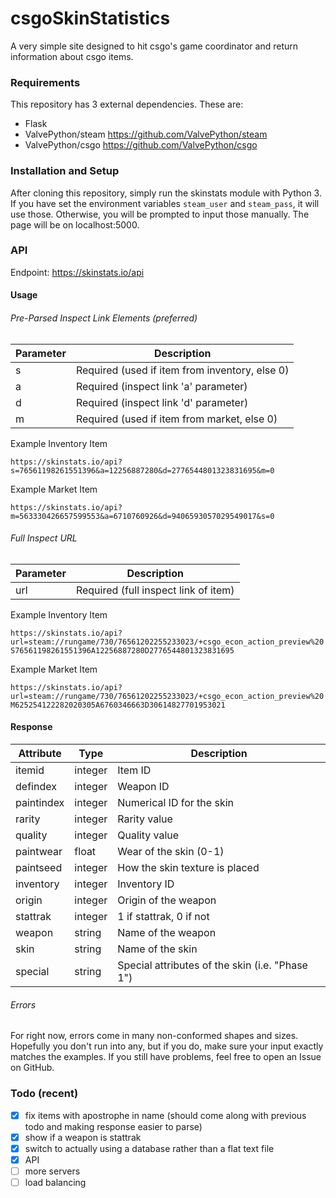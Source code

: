 # csgoSkinStatistics

A very simple site designed to hit csgo's game coordinator and return information about csgo items.

### Requirements

This repository has 3 external dependencies. These are:
+ Flask
+ ValvePython/steam https://github.com/ValvePython/steam
+ ValvePython/csgo https://github.com/ValvePython/csgo

### Installation and Setup

After cloning this repository, simply run the skinstats module with Python 3. If you have set the environment variables `steam_user` and `steam_pass`, it will use those. Otherwise, you will be prompted to input those manually. The page will be on localhost:5000.

### API

Endpoint: https://skinstats.io/api

#### Usage

###### Pre-Parsed Inspect Link Elements (preferred)

|Parameter|Description                                   |
|---------|----------------------------------------------|
|s        |Required (used if item from inventory, else 0)|
|a        |Required (inspect link 'a' parameter)         |
|d        |Required (inspect link 'd' parameter)         |
|m        |Required (used if item from market, else 0)   |

Example Inventory Item

`https://skinstats.io/api?s=76561198261551396&a=12256887280&d=2776544801323831695&m=0`

Example Market Item

`https://skinstats.io/api?m=563330426657599553&a=6710760926&d=9406593057029549017&s=0`

###### Full Inspect URL

|Parameter|Description                         |
|---------|------------------------------------|
|url      |Required (full inspect link of item)|

Example Inventory Item

`https://skinstats.io/api?url=steam://rungame/730/76561202255233023/+csgo_econ_action_preview%20S76561198261551396A12256887280D2776544801323831695`

Example Market Item

`https://skinstats.io/api?url=steam://rungame/730/76561202255233023/+csgo_econ_action_preview%20M625254122282020305A6760346663D30614827701953021`

#### Response

|Attribute |Type   |Description                                    |
|----------|-------|-----------------------------------------------|
|itemid    |integer|Item ID                                        |
|defindex  |integer|Weapon ID                                      |
|paintindex|integer|Numerical ID for the skin                      |
|rarity    |integer|Rarity value                                   |
|quality   |integer|Quality value                                  |
|paintwear |float  |Wear of the skin (0-1)                         |
|paintseed |integer|How the skin texture is placed                 |
|inventory |integer|Inventory ID                                   |
|origin    |integer|Origin of the weapon                           |
|stattrak  |integer|1 if stattrak, 0 if not                        |
|weapon    |string |Name of the weapon                             |
|skin      |string |Name of the skin                               |
|special   |string |Special attributes of the skin (i.e. "Phase 1")|

###### Errors

For right now, errors come in many non-conformed shapes and sizes. Hopefully you don't run into any, but if you do, make sure your input exactly matches the examples. If you still have problems, feel free to open an Issue on GitHub.

### Todo (recent)
- [x] fix items with apostrophe in name (should come along with previous todo and making response easier to parse)
- [x] show if a weapon is stattrak
- [x] switch to actually using a database rather than a flat text file
- [x] API
- [ ] more servers
- [ ] load balancing
